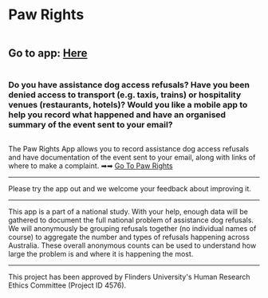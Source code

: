 # Paw Rights
<pre></pre>
## Go to app: [Here](https://docassemble3.flinders.edu.au)
<pre></pre>

### Do you have assistance dog access refusals? Have you been denied access to transport (e.g. taxis, trains) or hospitality venues (restaurants, hotels)? Would you like a mobile app to help you record what happened and have an organised summary of the event sent to your email?

<pre></pre>

The Paw Rights App allows you to record assistance dog access refusals and have documentation of the event sent to your email, along with links of where to make a complaint. ➡➡ [Go To Paw Rights](https://docassemble3.flinders.edu.au)

---

Please try the app out and we welcome your feedback about improving it.


---

This app is a part of a national study. With your help, enough data will be gathered to document the full national problem of assistance dog refusals. We will anonymously be grouping refusals together (no individual names of course) to aggregate the number and types of refusals happening across Australia. These overall anonymous counts can be used to understand how large the problem is and where it is happening the most.

---

This project has been approved by Flinders University's Human Research Ethics Committee (Project ID 4576).
